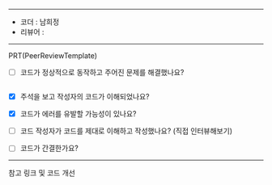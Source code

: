 ----------------------------------------------

- 코더 : 남희정
- 리뷰어 : 

----------------------------------------------

PRT(PeerReviewTemplate)

- [ ] 코드가 정상적으로 동작하고 주어진 문제를 해결했나요?
  ```python

  ```

- [x] 주석을 보고 작성자의 코드가 이해되었나요?
- [x] 코드가 에러를 유발할 가능성이 있나요?
- [ ] 코드 작성자가 코드를 제대로 이해하고 작성했나요? (직접 인터뷰해보기)
- [ ] 코드가 간결한가요? 
 
 ----------------------------------------------

참고 링크 및 코드 개선
